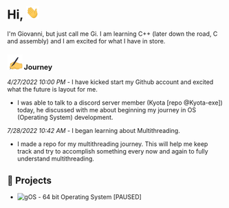 # Hi, <img src ="https://raw.githubusercontent.com/Andy-Python-Programmer/Andy-Python-Programmer/master/hello.gif" width="30" height="30" />

I'm Giovanni, but just call me Gi. I am learning C++ (later down the road, C and assembly) and I am excited for what I have in store. 

### <img src ="https://github.com/Giovamni/Giovamni/blob/main/writing%20hand.gif" width="35" height="35" /> Journey

*4/27/2022 10:00 PM* - I have kicked start my Github account and excited what the future is layout for me. 
  - I was able to talk to a discord server member (Kyota [repo @Kyota-exe]) today, he discussed with me about beginning my journey in OS (Operating System) development.
  
*7/28/2022 10:42 AM* - I began learning about Multithreading.
  - I made a repo for my multithreading journey. This will help me keep track and try to accomplish something every now and again to fully understand multithreading. 


## 💾 Projects
* ![gOS](https://github.com/Giovamni/gOS) - 64 bit Operating System [PAUSED]
